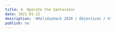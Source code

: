```yaml
---
title: 4. Operate the Santavator
date: 2021-01-12
description: '#HolidayHack 2020 / Objectives / 4'
publish: no
---
```




